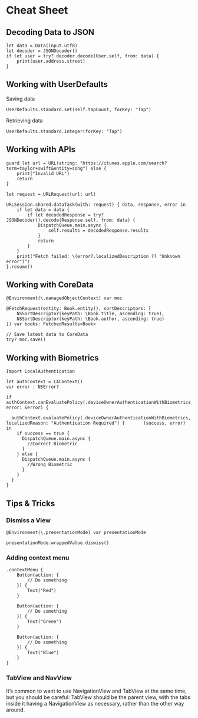 # Cheat Sheet

## Decoding Data to JSON

    let data = Data(input.utf8)
    let decoder = JSONDecoder()
    if let user = try? decoder.decode(User.self, from: data) {
        print(user.address.street)
    }

## Working with UserDefaults

Saving data

    UserDefaults.standard.set(self.tapCount, forKey: "Tap")
    
Retrieving data

    UserDefaults.standard.integer(forKey: "Tap")
    
## Working with APIs

    guard let url = URL(string: "https://itunes.apple.com/search?term=taylor+swift&entity=song") else {
        print("Invalid URL")
        return
    }

    let request = URLRequest(url: url)

    URLSession.shared.dataTask(with: request) { data, response, error in
        if let data = data {
            if let decodedResponse = try? JSONDecoder().decode(Response.self, from: data) {
                DispatchQueue.main.async {
                    self.results = decodedResponse.results
                }
                return
            }
        }
        print("Fetch failed: \(error?.localizedDescription ?? "Unknown error")")
    }.resume()

## Working with CoreData

    @Environment(\.managedObjectContext) var moc

    @FetchRequest(entity: Book.entity(), sortDescriptors: [
        NSSortDescriptor(keyPath: \Book.title, ascending: true),
        NSSortDescriptor(keyPath: \Book.author, ascending: true)
    ]) var books: FetchedResults<Book>
    
    // Save latest data to CoreData
    try? moc.save()
    
## Working with Biometrics

    Import LocalAuthentication

    let authContext = LAContext()
    var error : NSError?

    if authContext.canEvaluatePolicy(.deviceOwnerAuthenticationWithBiometrics, error: &error) {

      authContext.evaluatePolicy(.deviceOwnerAuthenticationWithBiometrics, localizedReason: "Authentication Required") {       (success, error) in
        if success == true {
          DispatchQueue.main.async {
            //Correct Biometric
          }
        } else {
          DispatchQueue.main.async {
            //Wrong Biometric
          }
        }
      }
    }
    
## Tips & Tricks

### Dismiss a View

    @Environment(\.presentationMode) var presentationMode

    presentationMode.wrappedValue.dismiss()
    
### Adding context menu

    .contextMenu {
        Button(action: {
            // Do something
        }) {
            Text("Red")
        }

        Button(action: {
            // Do something
        }) {
            Text("Green")
        }

        Button(action: {
            // Do something
        }) {
            Text("Blue")
        }
    }

### TabView and NavView

It’s common to want to use NavigationView and TabView at the same time, but you should be careful: TabView should be the parent view, with the tabs inside it having a NavigationView as necessary, rather than the other way around.





